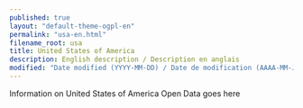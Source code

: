 ```yaml
---
published: true
layout: "default-theme-ogpl-en"
permalink: "usa-en.html"
filename_root: usa
title: United States of America
description: English description / Description en anglais
modified: "Date modified (YYYY-MM-DD) / Date de modification (AAAA-MM-JJ)"
---
```


Information on United States of America Open Data goes here
